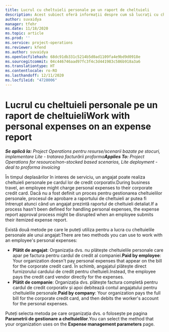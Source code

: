 ```yaml
---
title: Lucrul cu cheltuieli personale pe un raport de cheltuieli
description: Acest subiect oferă informații despre cum să lucrați cu cheltuielile personale suportate de angajați în timp efectuează deplasări în interes de serviciu.
author: suvaidya
manager: tfehr
ms.date: 11/18/2020
ms.topic: article
ms.prod: ''
ms.service: project-operations
ms.reviewer: kfend
ms.author: suvaidya
ms.openlocfilehash: 68dc91db331c5214b5d0ad1109fa4e9bd9d0918e
ms.sourcegitcommit: 04c446746aad97fc3f4c3d441983c586b918a3a6
ms.translationtype: HT
ms.contentlocale: ro-RO
ms.lasthandoff: 12/11/2020
ms.locfileid: "4728006"
---
```

# <a name="work-with-personal-expenses-on-an-expense-report"></a><span data-ttu-id="a1f38-103">Lucrul cu cheltuieli personale pe un raport de cheltuieli</span><span class="sxs-lookup"><span data-stu-id="a1f38-103">Work with personal expenses on an expense report</span></span>

<span data-ttu-id="a1f38-104">_**Se aplică la:** Project Operations pentru resurse/scenarii bazate pe stocuri, implementare Lite - tratarea facturării proforma_</span><span class="sxs-lookup"><span data-stu-id="a1f38-104">_**Applies To:** Project Operations for resource/non-stocked based scenarios, Lite deployment - deal to proforma invoicing_</span></span>

<span data-ttu-id="a1f38-105">În timpul deplasărilor în interes de serviciu, un angajat poate realiza cheltuieli personale pe cardul lor de credit corporativ.</span><span class="sxs-lookup"><span data-stu-id="a1f38-105">During business travel, an employee might charge personal expenses to their corporate credit card.</span></span> <span data-ttu-id="a1f38-106">Dacă nu a fost definit un proces pentru gestionarea cheltuielilor personale, procesul de aprobare a raportului de cheltuieli ar putea fi întrerupt atunci când un angajat prezintă raportul de cheltuieli detaliat.</span><span class="sxs-lookup"><span data-stu-id="a1f38-106">If a process hasn't been defined for handling personal expenses, the expense report approval process might be disrupted when an employee submits their itemized expense report.</span></span>

<span data-ttu-id="a1f38-107">Există două metode pe care le puteți utiliza pentru a lucra cu cheltuielile personale ale unui angajat:</span><span class="sxs-lookup"><span data-stu-id="a1f38-107">There are two methods you can use to work with an employee's personal expenses:</span></span>

  - <span data-ttu-id="a1f38-108">**Plătit de angajat**: Organizația dvs. nu plătește cheltuielile personale care apar pe factura pentru cardul de credit al companiei.</span><span class="sxs-lookup"><span data-stu-id="a1f38-108">**Paid by employee**: Your organization doesn't pay personal expenses that appear on the bill for the corporate credit card.</span></span> <span data-ttu-id="a1f38-109">În schimb, angajatul plătește direct furnizorului cardului de credit pentru cheltuieli.</span><span class="sxs-lookup"><span data-stu-id="a1f38-109">Instead, the employee pays the credit card vendor directly for the expenses.</span></span> 
  - <span data-ttu-id="a1f38-110">**Plătit de companie**: Organizația dvs. plătește factura completă pentru cardul de credit corporativ și apoi debitează contul angajatului pentru cheltuielile personale.</span><span class="sxs-lookup"><span data-stu-id="a1f38-110">**Paid by company**: Your organization pays the full bill for the corporate credit card, and then debits the worker's account for the personal expenses.</span></span>

<span data-ttu-id="a1f38-111">Puteți selecta metoda pe care organizația dvs. o folosește pe pagina **Parametrii de gestionare a cheltuielilor**.</span><span class="sxs-lookup"><span data-stu-id="a1f38-111">You can select the method that your organization uses on the **Expense management parameters** page.</span></span>
